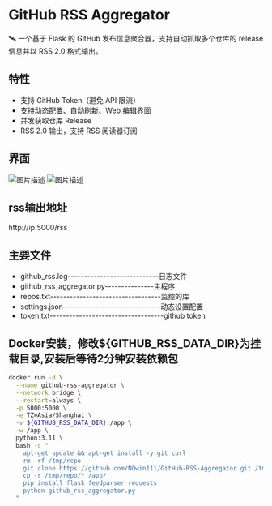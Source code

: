 # GitHub RSS Aggregator

🛰️ 一个基于 Flask 的 GitHub 发布信息聚合器，支持自动抓取多个仓库的 release 信息并以 RSS 2.0 格式输出。

## 特性
- 支持 GitHub Token（避免 API 限流）
- 支持动态配置、自动刷新、Web 编辑界面
- 并发获取仓库 Release
- RSS 2.0 输出，支持 RSS 阅读器订阅

## 界面
![图片描述](https://i.postimg.cc/65vZ6FRW/1.png)
![图片描述](https://i.postimg.cc/t4GxsDth/2.png)

## rss输出地址
http://ip:5000/rss

## 主要文件
- github_rss.log----------------------------日志文件
- github_rss_aggregator.py---------------主程序
- repos.txt----------------------------------监控的库
- settings.json------------------------------动态设置配置
- token.txt-----------------------------------github token

## Docker安装，修改${GITHUB_RSS_DATA_DIR}为挂载目录,安装后等待2分钟安装依赖包
```bash
docker run -d \
  --name github-rss-aggregator \
  --network bridge \
  --restart=always \
  -p 5000:5000 \
  -e TZ=Asia/Shanghai \
  -v ${GITHUB_RSS_DATA_DIR}:/app \
  -w /app \
  python:3.11 \
  bash -c "
    apt-get update && apt-get install -y git curl
    rm -rf /tmp/repo
    git clone https://github.com/NOwin111/GitHub-RSS-Aggregator.git /tmp/repo
    cp -r /tmp/repo/* /app/
    pip install flask feedparser requests
    python github_rss_aggregator.py
  "
